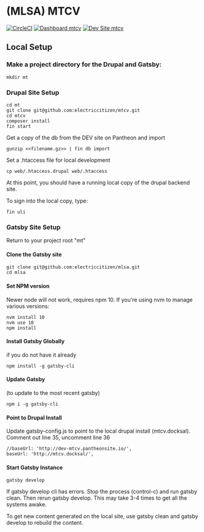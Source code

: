 # (MLSA) MTCV

[![CircleCI](https://circleci.com/gh/broeker/mtcv.svg?style=shield)](https://circleci.com/gh/broeker/mtcv)
[![Dashboard mtcv](https://img.shields.io/badge/dashboard-mtcv-yellow.svg)](https://dashboard.pantheon.io/sites/ad79477c-5d06-4234-b6b8-582ebeee0e5c#dev/code)
[![Dev Site mtcv](https://img.shields.io/badge/site-mtcv-blue.svg)](http://dev-mtcv.pantheonsite.io/)

## Local Setup

### Make a project directory for the Drupal and Gatsby:
```mkdir mt```

### Drupal Site Setup
```
cd mt
git clone git@github.com:electriccitizen/mtcv.git
cd mtcv
composer install
fin start
```
Get a copy of the db from the DEV site on Pantheon and import
```
gunzip <<filename.gz>> | fin db import
```
Set a .htaccess file for local development
```
cp web/.htaccess.drupal web/.htaccess
```
At this point, you should have a running local copy of the drupal backend site.  

To sign into the local copy, type:
```
fin uli
```




### Gatsby Site Setup
Return to your project root "mt"

#### Clone the Gatsby site
```
git clone git@github.com:electriccitizen/mlsa.git
cd mlsa
```
#### Set NPM version
Newer node will not work, requires npm 10. If you're using nvm to manage various versions: 
```
nvm install 10
nvm use 10
npm install
```
#### Install Gatsby Globally 
if you do not have it already
```
npm install -g gatsby-cli
```
#### Update Gatsby
(to update to the most recent gatsby)
```
npm i -g gatsby-cli 
```
#### Point to Drupal Install
Update gatsby-config.js to point to the local drupal install (mtcv.docksal). 
Comment out line 35, uncomment line 36
```
//baseUrl: 'http://dev-mtcv.pantheonsite.io/',
baseUrl: 'http://mtcv.docksal/',
```
#### Start Gatsby Instance

```
gatsby develop
```

If gatsby develop cli has errors. Stop the process (control-c) and run gatsby clean. Then rerun gatsby develop. This may take 3-4 times to get all the systems awake.

To get new content generated on the local site, use gatsby clean and gatsby develop to rebuild the content.
